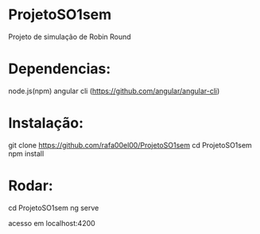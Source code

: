 # ProjetoSO1sem

Projeto de simulação de Robin Round

# Dependencias:
 
   node.js(npm)
   angular cli (https://github.com/angular/angular-cli)
   
# Instalação:
  
  git clone https://github.com/rafa00el00/ProjetoSO1sem
  cd ProjetoSO1sem
  npm install
  
# Rodar:
  
  cd ProjetoSO1sem
  ng serve
  
  acesso em localhost:4200
